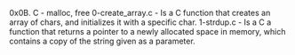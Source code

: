 0x0B. C - malloc, free
0-create_array.c - Is a C function that creates an array of chars, and initializes it with a specific char.
1-strdup.c - Is a C a function that returns a pointer to a newly allocated space in memory, which contains a copy of the string given as a parameter.

